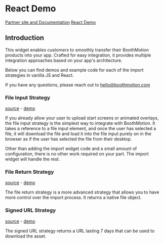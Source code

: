 # React Demo

[Partner site and Documentation](https://partners.boothmotion.com/)
[React Demo](https://partners.boothmotion.com/react-demo/)

## Introduction

This widget enables customers to smoothly transfer their BoothMotion products into your app. Crafted for easy integration, it provides multiple integration approaches based on your app's architecture.

Below you can find demos and example code for each of the import strategies in vanilla JS and React.

If you have any questions, please reach out to hello@boothmotion.com

### File Input Strategy

[source](https://github.com/BoothMotion/react-import-widget-demo/blob/main/src/components/FileInputStrategy.jsx) - [demo](https://partners.boothmotion.com/react-demo/)

If you already allow your user to upload start screens or animated overlays, the file input strategy is the simplest way to integrate with BoothMotion. It takes a reference to a file input element, and once the user has selected a file, it will download the file and load it into the file input purely on in the browser as if the user has selected the file from their desktop.

Other than adding the import widget code and a small amount of configuration, there is no other work required on your part. The import widget will handle the rest.

### File Return Strategy

[source](https://github.com/BoothMotion/react-import-widget-demo/blob/main/src/components/FileReturnStrategy.jsx) - [demo](https://partners.boothmotion.com/react-demo/)

The file return strategy is a more advanced strategy that allows you to have more control over the import process. It returns a native file object.

### Signed URL Strategy

[source](https://github.com/BoothMotion/react-import-widget-demo/blob/main/src/components/SignedUrlStrategy.jsx) - [demo](https://partners.boothmotion.com/react-demo/)

The signed URL strategy returns a URL lasting 7 days that can be used to download the asset.
